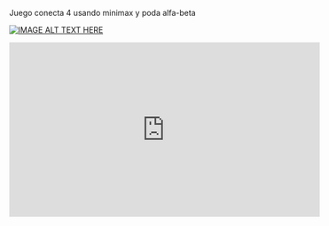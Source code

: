 
Juego conecta 4 usando minimax y poda alfa-beta 

[![IMAGE ALT TEXT HERE](https://img.youtube.com/vi/vv-PBmSM7YU/0.jpg)](https://www.youtube.com/watch?v=vv-PBmSM7YU)

<iframe width="560" height="315" src="https://www.youtube.com/embed/vv-PBmSM7YU" frameborder="0" allow="accelerometer; autoplay; encrypted-media; gyroscope; picture-in-picture" allowfullscreen></iframe>
